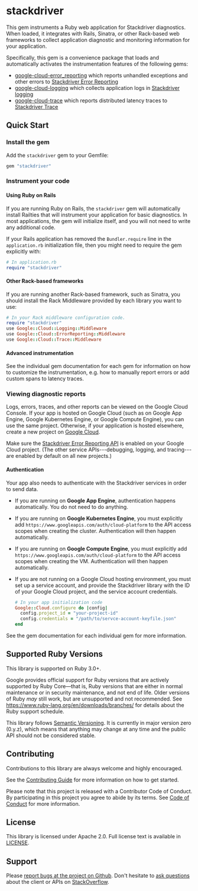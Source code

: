 # stackdriver

This gem instruments a Ruby web application for Stackdriver diagnostics. When
loaded, it integrates with Rails, Sinatra, or other Rack-based web frameworks
to collect application diagnostic and monitoring information for your
application.

Specifically, this gem is a convenience package that loads and automatically
activates the instrumentation features of the following gems:

*   [google-cloud-error_reporting](https://googleapis.dev/ruby/google-cloud-error_reporting/latest) which
    reports unhandled exceptions and other errors to
    [Stackdriver Error Reporting](https://cloud.google.com/error-reporting/)
*   [google-cloud-logging](https://googleapis.dev/ruby/google-cloud-logging/latest) which collects application
    logs in [Stackdriver logging](https://cloud.google.com/logging/)
*   [google-cloud-trace](https://googleapis.dev/ruby/google-cloud-trace/latest) which reports distributed
    latency traces to [Stackdriver Trace](https://cloud.google.com/trace/)

## Quick Start

### Install the gem

Add the `stackdriver` gem to your Gemfile:

```ruby
gem "stackdriver"
```

### Instrument your code

#### Using Ruby on Rails

If you are running Ruby on Rails, the `stackdriver` gem will automatically
install Railties that will instrument your application for basic diagnostics.
In most applications, the gem will initialize itself, and you will not need to
write any additional code.

If your Rails application has removed the `Bundler.require` line in the
`application.rb` initialization file, then you might need to require the gem
explicitly with:

```ruby
# In application.rb
require "stackdriver"
```

#### Other Rack-based frameworks

If you are running another Rack-based framework, such as Sinatra, you should
install the Rack Middleware provided by each library you want to use:

```ruby
# In your Rack middleware configuration code.
require "stackdriver"
use Google::Cloud::Logging::Middleware
use Google::Cloud::ErrorReporting::Middleware
use Google::Cloud::Trace::Middleware
```

#### Advanced instrumentation

See the individual gem documentation for each gem for information on how to
customize the instrumentation, e.g. how to manually report errors or add custom
spans to latency traces.

### Viewing diagnostic reports

Logs, errors, traces, and other reports can be viewed on the Google Cloud
Console. If your app is hosted on Google Cloud (such as on Google App Engine,
Google Kubernetes Engine, or Google Compute Engine), you can use the same
project. Otherwise, if your application is hosted elsewhere, create a new
project on [Google Cloud](https://console.cloud.google.com/).

Make sure the [Stackdriver Error Reporting
API](https://console.cloud.google.com/apis/library/clouderrorreporting.googleapis.com)
is enabled on your Google Cloud project. (The other service APIs---debugging,
logging, and tracing---are enabled by default on all new projects.)

#### Authentication

Your app also needs to authenticate with the Stackdriver services in order to
send data.

*   If you are running on **Google App Engine**, authentication happens
    automatically. You do not need to do anything.
*   If you are running on **Google Kubernetes Engine**, you must explicitly add
    `https://www.googleapis.com/auth/cloud-platform` to the API access scopes
    when creating the cluster. Authentication will then happen automatically.
*   If you are running on **Google Compute Engine**, you must explicitly add
    `https://www.googleapis.com/auth/cloud-platform` to the API access scopes
    when creating the VM. Authentication will then happen automatically.
*   If you are not running on a Google Cloud hosting environment, you must set
    up a service account, and provide the Stackdriver library with the ID of
    your Google Cloud project, and the service account credentials.

    ```ruby
    # In your app initialization code
    Google::Cloud.configure do |config|
      config.project_id = "your-project-id"
      config.credentials = "/path/to/servce-account-keyfile.json"
    end
    ```

See the gem documentation for each individual gem for more information.

## Supported Ruby Versions

This library is supported on Ruby 3.0+.

Google provides official support for Ruby versions that are actively supported
by Ruby Core—that is, Ruby versions that are either in normal maintenance or
in security maintenance, and not end of life. Older versions of Ruby _may_
still work, but are unsupported and not recommended. See
https://www.ruby-lang.org/en/downloads/branches/ for details about the Ruby
support schedule.

This library follows [Semantic Versioning](http://semver.org/). It is currently
in major version zero (0.y.z), which means that anything may change at any time
and the public API should not be considered stable.

## Contributing

Contributions to this library are always welcome and highly encouraged.

See the [Contributing
Guide](https://googleapis.dev/ruby/stackdriver/latest/file.CONTRIBUTING.html)
for more information on how to get started.

Please note that this project is released with a Contributor Code of Conduct. By
participating in this project you agree to abide by its terms. See [Code of
Conduct](https://googleapis.dev/ruby/stackdriver/latest/file.CODE_OF_CONDUCT.html)
for more information.

## License

This library is licensed under Apache 2.0. Full license text is available in
[LICENSE](LICENSE).

## Support

Please [report bugs at the project on
Github](https://github.com/googleapis/google-cloud-ruby/issues). Don't
hesitate to [ask
questions](http://stackoverflow.com/questions/tagged/google-cloud-ruby) about
the client or APIs on [StackOverflow](http://stackoverflow.com).
